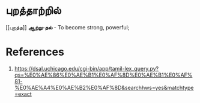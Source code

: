 # புறத்தாற்றில்

[[புறத்த]]
**ஆற்று-தல்** - To become strong, powerful;

# References
1. https://dsal.uchicago.edu/cgi-bin/app/tamil-lex_query.py?qs=%E0%AE%86%E0%AE%B1%E0%AF%8D%E0%AE%B1%E0%AF%81-%E0%AE%A4%E0%AE%B2%E0%AF%8D&searchhws=yes&matchtype=exact
